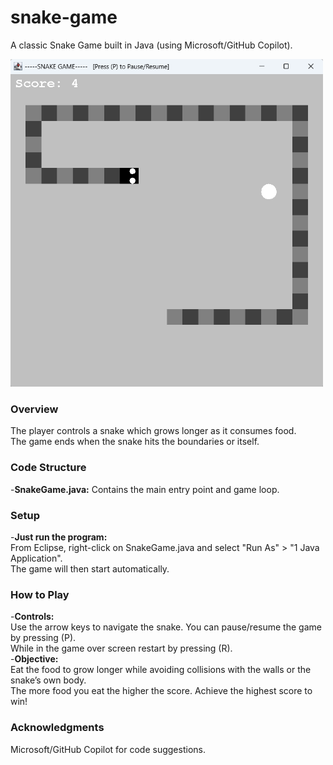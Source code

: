 # snake-game

A classic Snake Game built in Java (using Microsoft/GitHub Copilot). 

<img src="Gameplay.png" width="500"/>

### Overview
The player controls a snake which grows longer as it consumes food. \
The game ends when the snake hits the boundaries or itself. 

### Code Structure
-**SnakeGame.java:** Contains the main entry point and game loop. 

### Setup
-**Just run the program:** \
From Eclipse, right-click on SnakeGame.java and select "Run As" > "1 Java Application". \
The game will then start automatically. 

### How to Play
-**Controls:** \
Use the arrow keys to navigate the snake. You can pause/resume the game by pressing (P). \
While in the game over screen restart by pressing (R). \
-**Objective:** \
Eat the food to grow longer while avoiding collisions with the walls or the snake’s own body. \
The more food you eat the higher the score. Achieve the highest score to win! 

### Acknowledgments
Microsoft/GitHub Copilot for code suggestions. 

